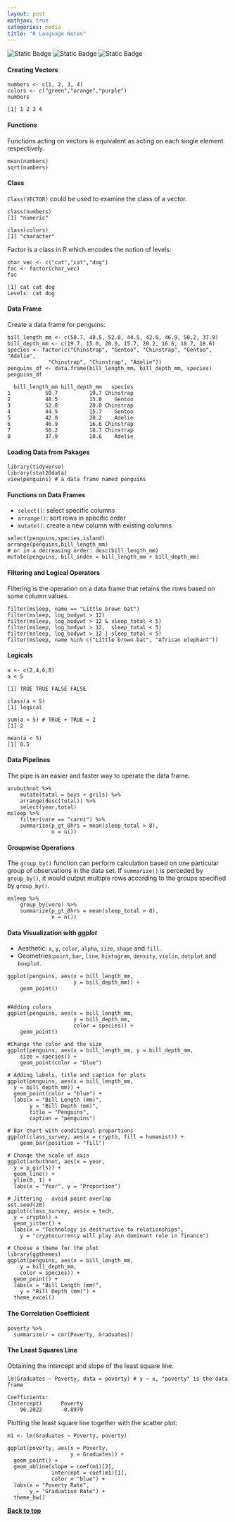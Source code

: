 ```yaml
---
layout: post
mathjax: true
categories: media
title: "R Language Notes"
---
```

![Static Badge](https://img.shields.io/badge/Category-Notes-blue) ![Static Badge](https://img.shields.io/badge/Subject-Mathematics-seagreen) ![Static Badge](https://img.shields.io/badge/Updating-brown)  

#### Creating Vectors
```
numbers <- c(1, 2, 3, 4)
colors <- c("green","orange","purple")
numbers

[1] 1 2 3 4
```

#### Functions
Functions acting on vectors is equivalent as acting on each single element respectively.
```
mean(numbers)
sqrt(numbers) 
```

#### Class
`Class(VECTOR)` could be used to examine the class of a vector.
```
class(numbers)
[1] "numeric"

class(colors)
[1] "character"
```
Factor is a class in R which encodes the notion of levels:
```
char_vec <- c("cat","cat","dog")
fac <- factor(char_vec)
fac

[1] cat cat dog
Levels: cat dog
```
#### Data Frame
Create a data frame for penguins:
```
bill_length_mm <- c(50.7, 48.5, 52.8, 44.5, 42.0, 46.9, 50.2, 37.9)
bill_depth_mm <- c(19.7, 15.0, 20.0, 15.7, 20.2, 16.6, 18.7, 18.6)
species <- factor(c("Chinstrap", "Gentoo", "Chinstrap", "Gentoo", "Adelie", 
             "Chinstrap", "Chinstrap", "Adelie"))
penguins_df <- data.frame(bill_length_mm, bill_depth_mm, species)
penguins_df

  bill_length_mm bill_depth_mm   species
1           50.7          19.7 Chinstrap
2           48.5          15.0    Gentoo
3           52.8          20.0 Chinstrap
4           44.5          15.7    Gentoo
5           42.0          20.2    Adelie
6           46.9          16.6 Chinstrap
7           50.2          18.7 Chinstrap
8           37.9          18.6    Adelie
```
#### Loading Data from Pakages
```
library(tidyverse)
library(stat20data)
view(penguins) # a data frame named penguins
```
#### Functions on Data Frames
* `select()`: select specific columns
* `arrange()`: sort rows in specific order
* `mutate()`: create a new column with existing columns

```
select(penguins,species,island)
arrange(penguins,bill_length_mm)
# or in a decreasing order: desc(bill_length_mm)
mutate(penguins, bill_index = bill_length_mm + bill_depth_mm)
```

#### Filtering and Logical Operators
Filtering is the operation on a data frame that retains the rows based on some column values.
```
filter(msleep, name == "Little brown bat")
filter(msleep, log_bodywt > 12)
filter(msleep, log_bodywt > 12 & sleep_total < 5)
filter(msleep, log_bodywt > 12,  sleep_total < 5)
filter(msleep, log_bodywt > 12 | sleep_total < 5)
filter(msleep, name %in% c("Little brown bat", "African elephant"))
```

#### Logicals
```
a <- c(2,4,6,8)
a < 5

[1] TRUE TRUE FALSE FALSE

class(a < 5)
[1] logical

sum(a < 5) # TRUE + TRUE = 2
[1] 2

mean(a < 5)
[1] 0.5
```

#### Data Pipelines
The pipe is an easier and faster way to operate the data frame.
```
arubuthnot %>%
    mutate(total = boys + grils) %>%
    arrange(desc(total)) %>%
    select(year,total)
msleep %>%
    filter(vore == "carni") %>%
    summarize(p_gt_8hrs = mean(sleep_total > 8),
              n = n())
```

#### Groupwise Operations
The `group_by()` function can perform calculation based on one particular group of observations in the data set. If `summarize()` is perceded by `group_by()`, it would output multiple rows according to the groups specified by `group_by()`.
```
msleep %>%
    group_by(vore) %>%
    summarize(p_gt_8hrs = mean(sleep_total > 8),
              n = n())
```

#### Data Visualization with *ggplot*
* Aesthetic: `x`, `y`, `color`, `alpha`, `size`, `shape` and `fill`.
* Geometries:`point`, `bar`, `line`, `histogram`, `density`, `violin`, `dotplot` and `boxplot`.

````
ggplot(penguins, aes(x = bill_length_mm,
                     y = bill_depth_mm)) +
    geom_point()


#Adding colors
ggplot(penguins, aes(x = bill_length_mm,
                     y = bill_depth_mm,
                     color = species)) +
    geom_point()

#Change the color and the size
ggplot(penguins, aes(x = bill_length_mm, y = bill_depth_mm,
    size = species)) +
    geom_point(color = "blue")

# Adding labels, title and caption for plots
ggplot(penguins, aes(x = bill_length_mm,
  y = bill_depth_mm)) +
  geom_point(color = "blue") +
  labs(x = "Bill Length (mm)",
       y = "Bill Depth (mm)",
       title = "Penguins",
       caption = "penguins")

# Bar chart with conditional proportions
ggplot(class_survey, aes(x = crypto, fill = humanist)) +
    geom_bar(position = "fill")

# Change the scale of axis
ggplot(arbuthnot, aes(x = year,
  y = p_girls)) +
  geom_line() +
  ylim(0, 1) +
  labs(x = "Year", y = "Proportion")

# Jittering - avoid point overlap
set.seed(20)
ggplot(class_survey, aes(x = tech,
  y = crypto)) +
  geom_jitter() +
  labs(x = "Technology is destructive to relationships",
    y = "cryptocurrency will play a\n dominant role in finance")

# Choose a theme for the plot
library(ggthemes)
ggplot(penguins, aes(x = bill_length_mm,
    y = bill_depth_mm,
    color = species)) +
  geom_point() +
  labs(x = "Bill Length (mm)",
    y = "Bill Depth (mm)") +
  theme_excel()
````

#### The Correlation Coefficient
````
poverty %>%
  summarize(r = cor(Poverty, Graduates))
````

#### The Least Squares Line
Obtaining the intercept and slope of the least square line.
````
lm(Graduates ~ Poverty, data = poverty) # y ~ x, "poverty" is the data frame

Coefficients:
(Intercept)      Poverty  
    96.2022      -0.8979  
````
Plotting the least square line together with the scatter plot:
```
m1 <- lm(Graduates ~ Poverty, poverty)

ggplot(poverty, aes(x = Poverty, 
                    y = Graduates)) +
  geom_point() +
  geom_abline(slope = coef(m1)[2],
              intercept = coef(m1)[1],
              color = "blue") +
  labs(x = "Poverty Rate",
       y = "Graduation Rate") +
  theme_bw()
```
 <a href="#top"><b>Back to top</b></a>

